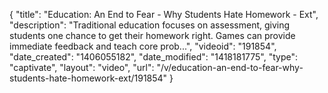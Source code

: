 {
    "title": "Education: An End to Fear - Why Students Hate Homework - Ext",
    "description": "Traditional education focuses on assessment, giving students one chance to get their homework right. Games can provide immediate feedback and teach core prob...",
    "videoid": "191854",
    "date_created": "1406055182",
    "date_modified": "1418181775",
    "type": "captivate",
    "layout": "video",
    "url": "\/v\/education-an-end-to-fear-why-students-hate-homework-ext\/191854"
}